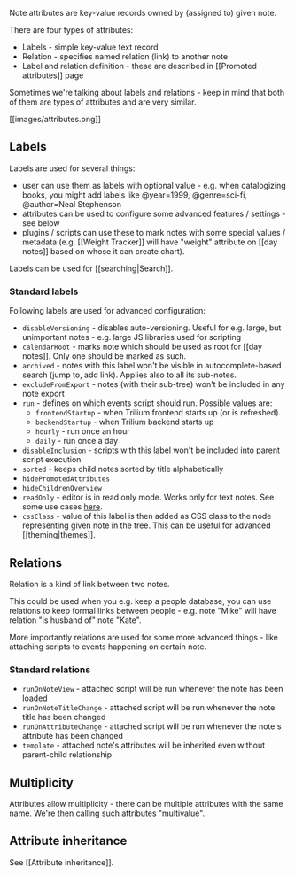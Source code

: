 Note attributes are key-value records owned by (assigned to) given note.

There are four types of attributes:

* Labels - simple key-value text record
* Relation - specifies named relation (link) to another note
* Label and relation definition - these are described in [[Promoted attributes]] page

Sometimes we're talking about labels and relations - keep in mind that both of them are types of attributes and are very similar.

[[images/attributes.png]]

## Labels
Labels are used for several things:

* user can use them as labels with optional value - e.g. when catalogizing books, you might add labels like @year=1999, @genre=sci-fi, @author=Neal Stephenson
* attributes can be used to configure some advanced features / settings - see below
* plugins / scripts can use these to mark notes with some special values / metadata (e.g. [[Weight Tracker]] will have "weight" attribute on [[day notes]] based on whose it can create chart).

Labels can be used for [[searching|Search]].

### Standard labels

Following labels are used for advanced configuration:

* `disableVersioning` - disables auto-versioning. Useful for e.g. large, but unimportant notes - e.g. large JS libraries used for scripting
* `calendarRoot` - marks note which should be used as root for [[day notes]]. Only one should be marked as such.
* `archived` - notes with this label won't be visible in autocomplete-based search (jump to, add link). Applies also to all its sub-notes.
* `excludeFromExport` - notes (with their sub-tree) won't be included in any note export
* `run` - defines on which events script should run. Possible values are:
   * `frontendStartup` - when Trilium frontend starts up (or is refreshed).
   * `backendStartup` - when Trilium backend starts up
   * `hourly` - run once an hour
   * `daily` - run once a day
* `disableInclusion` - scripts with this label won't be included into parent script execution.
* `sorted` - keeps  child notes sorted by title alphabetically
* `hidePromotedAttributes`
* `hideChildrenOverview`
* `readOnly` - editor is in read only mode. Works only for text notes. See some use cases [here](https://github.com/zadam/trilium/issues/371).
* `cssClass` - value of this label is then added as CSS class to the node representing given note in the tree. This can be useful for advanced [[theming|themes]].

## Relations
Relation is a kind of link between two notes.

This could be used when you e.g. keep a people database, you can use relations to keep formal links between people - e.g. note "Mike" will have relation "is husband of" note "Kate".

More importantly relations are used for some more advanced things - like attaching scripts to events happening on certain note.

### Standard relations

* `runOnNoteView` - attached script will be run whenever the note has been loaded
* `runOnNoteTitleChange` - attached script will be run whenever the note title has been changed
* `runOnAttributeChange` - attached script will be run whenever the note's attribute has been changed
* `template` - attached note's attributes will be inherited even without parent-child relationship

## Multiplicity

Attributes allow multiplicity - there can be multiple attributes with the same name. We're then calling such attributes "multivalue".

## Attribute inheritance

See [[Attribute inheritance]].